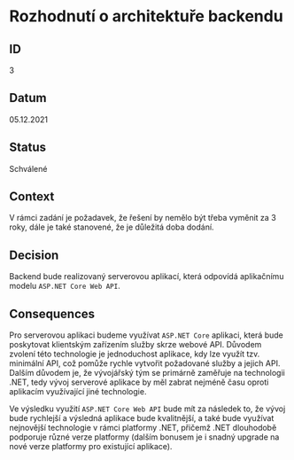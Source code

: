 # Rozhodnutí o architektuře backendu
## ID
3

## Datum
05.12.2021

## Status
Schválené

## Context
V rámci zadání je požadavek, že řešení by nemělo být třeba vyměnit za 3 roky, dále je také stanovené, že je důležitá doba dodání.

## Decision
Backend bude realizovaný serverovou aplikací, která odpovídá aplikačnímu modelu `ASP.NET Core Web API`.

## Consequences
Pro serverovou aplikaci budeme využívat `ASP.NET Core` aplikaci, která bude poskytovat  klientským zařízením služby skrze webové API. Důvodem zvolení této technologie je jednoduchost aplikace, kdy lze využít tzv. minimální API, což pomůže rychle vytvořit požadované služby a jejich API. Dalším důvodem je, že vývojářský tým se primárně zaměřuje na technologii .NET, tedy vývoj serverové aplikace by měl zabrat nejméně času oproti aplikacím využívající jiné technologie.

Ve výsledku využití `ASP.NET Core Web API` bude mít za následek to, že vývoj bude rychlejší a výsledná aplikace bude kvalitnější, a také bude využívat nejnovější technologie v rámci platformy .NET, přičemž .NET dlouhodobě podporuje různé verze platformy (dalším bonusem je i snadný upgrade na nové verze platformy pro existující aplikace).